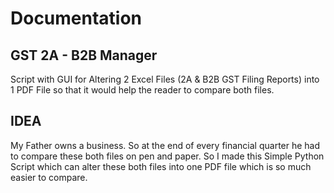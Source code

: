 # Documentation
## GST 2A - B2B Manager
Script with GUI for Altering 2 Excel Files (2A & B2B GST Filing Reports) into 1 PDF File so that it would help the reader to compare both files.
## IDEA
My Father owns a business. 
So at the end of every financial quarter he had to compare these both files on pen and paper. 
So I made this Simple Python Script which can alter these both files into one PDF file which is so much easier to compare.
